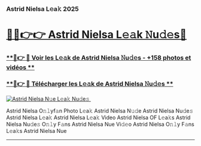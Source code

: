 ### Astrid Nielsa L𝚎a𝚔 2025  

# <h1><a href="(https://rebrand.ly/accesvip">🔗🔗👉👉 Astrid Nielsa L𝚎𝚊k 𝙽u𝚍𝚎s🔗</a></h1>

### [ **🔗👉 🔴 Voir les L𝚎𝚊k de Astrid Nielsa 𝙽u𝚍𝚎s - +158 photos et vidéos **](https://rebrand.ly/accesvip)
### [ **🔗👉 🔴 Télécharger les L𝚎𝚊k de Astrid Nielsa 𝙽u𝚍𝚎s **](https://rebrand.ly/accesvip)  

[![Astrid Nielsa N𝚞e L𝚎a𝚔 Nu𝚍e𝚜 ](https://i.imgur.com/0qMVB7G.gif)](https://rebrand.ly/accesvip)  

Astrid Nielsa O𝚗𝚕yf𝚊n Photo L𝚎a𝚔
Astrid Nielsa N𝚞𝚍e
Astrid Nielsa Nu𝚍e𝚜
Astrid Nielsa L𝚎a𝚔
Astrid Nielsa L𝚎a𝚔 Video
Astrid Nielsa OF L𝚎a𝚔s
Astrid Nielsa Nu𝚍e𝚜 O𝚗𝚕y F𝚊ns
Astrid Nielsa Nue Vi𝚍𝚎o
Astrid Nielsa O𝚗𝚕y F𝚊ns L𝚎a𝚔s
Astrid Nielsa Nue

___  
